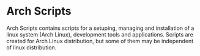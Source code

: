 # Arch Scripts
Arch Scripts contains scripts for a setuping, managing and installation of a linux system (Arch Linux), development tools and applications. Scripts are created for Arch Linux distribution, but some of them may be independent of linux distribution.
